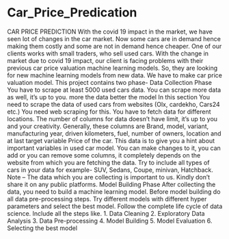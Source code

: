 # Car_Price_Predication
CAR PRICE PREDICTION With the covid 19 impact in the market, we have seen lot of changes in the car market. Now some cars are in demand hence making them costly and some are not in demand hence cheaper. One of our clients works with small traders, who sell used cars. With the change in market due to covid 19 impact, our client is facing problems with their previous car price valuation machine learning models. So, they are looking for new machine learning models from new data. We have to make car price valuation model. This project contains two phase- Data Collection Phase You have to scrape at least 5000 used cars data. You can scrape more data as well, it’s up to you. more the data better the model In this section You need to scrape the data of used cars from websites (Olx, cardekho, Cars24 etc.) You need web scraping for this. You have to fetch data for different locations. The number of columns for data doesn’t have limit, it’s up to you and your creativity. Generally, these columns are Brand, model, variant, manufacturing year, driven kilometers, fuel, number of owners, location and at last target variable Price of the car. This data is to give you a hint about important variables in used car model. You can make changes to it, you can add or you can remove some columns, it completely depends on the website from which you are fetching the data. Try to include all types of cars in your data for example- SUV, Sedans, Coupe, minivan, Hatchback. Note – The data which you are collecting is important to us. Kindly don’t share it on any public platforms. Model Building Phase After collecting the data, you need to build a machine learning model. Before model building do all data pre-processing steps. Try different models with different hyper parameters and select the best model. Follow the complete life cycle of data science. Include all the steps like. 1. Data Cleaning 2. Exploratory Data Analysis 3. Data Pre-processing 4. Model Building 5. Model Evaluation 6. Selecting the best model
